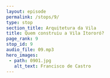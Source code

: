 ```yaml
---
layout: episode
permalink: /stops/9/
type: stop
section_title: Arquitetura da Vila
title: Quem construiu a Vila Itororó?
page_rank: 9
stop_id: 9
audio_file: 09.mp3
hero_images:
 - path: 0901.jpg
   alt_text: Francisco de Castro
---
```

